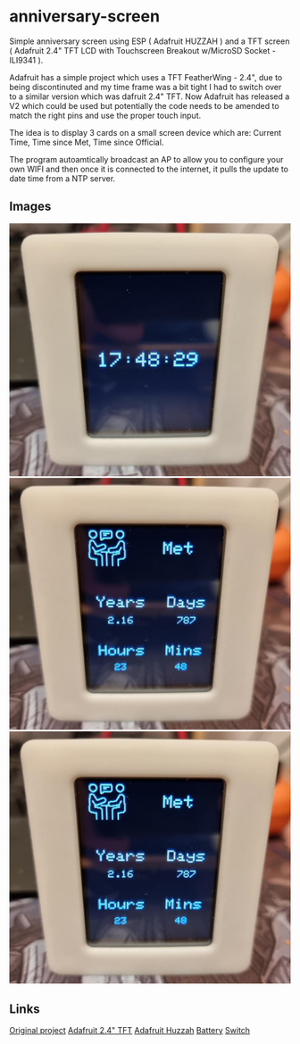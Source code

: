# anniversary-screen

Simple anniversary screen using ESP ( Adafruit HUZZAH ) and a TFT screen ( Adafruit 2.4" TFT LCD with Touchscreen Breakout w/MicroSD Socket - ILI9341 ).

Adafruit has a simple project which uses a TFT FeatherWing - 2.4", due to being discontinuted and my time frame was a bit tight I had to switch over to a similar version which was dafruit 2.4" TFT. Now Adafruit has released a V2 which could be used but potentially the code needs to be amended to match the right pins and use the proper touch input.

The idea is to display 3 cards on a small screen device which are: Current Time, Time since Met, Time since Official. 

The program autoamtically broadcast an AP to allow you to configure your own WIFI and then once it is connected to the internet, it pulls the update to date time from a NTP server.

## Images

![alt text](https://github.com/max246/anniversary-screen/raw/main/static/time.jpg "Time scren")
![alt text](https://github.com/max246/anniversary-screen/raw/main/static/met.jpg "Met screen")
![alt text](https://github.com/max246/anniversary-screen/raw/main/static/together.jpg "Togheter screen")



## Links


[Original project](https://learn.adafruit.com/wifi-weather-station-with-tft-display)
[Adafruit 2.4" TFT](https://www.adafruit.com/product/3315)
[Adafruit Huzzah](https://www.adafruit.com/product/2821)
[Battery](https://www.adafruit.com/product/2011)
[Switch](https://www.adafruit.com/product/805)

